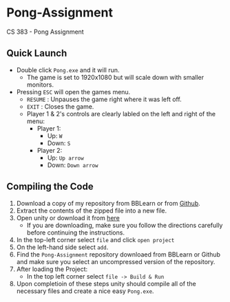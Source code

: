 # Pong-Assignment
CS 383 - Pong Assignment

## Quick Launch
- Double click `Pong.exe` and it will run. 
    - The game is set to 1920x1080 but will scale down with smaller monitors.
- Pressing `ESC` will open the games menu.
    - `RESUME` : Unpauses the game right where it was left off.
    - `EXIT` : Closes the game.
    - Player 1 & 2's controls are clearly labled on the left and right of the menu:
        - Player 1: 
            - Up: `W`
            - Down: `S`
        - Player 2:
            - Up: `Up arrow`
            - Down: `Down arrow`

## Compiling the Code
1. Download a copy of my repository from BBLearn or from [Github](https://github.com/nvassell/Pong-Assignment).
2. Extract the contents of the zipped file into a new file.
3. Open unity or download it from [here](https://store.unity.com/download-nuo)
    - If you are downloading, make sure you follow the directions carefully before continuing the instructions.
4. In the top-left corner select `file` and click `open project`
5. On the left-hand side select `add`.
6. Find the `Pong-Assignment` repository downloaed from BBLearn or Github and make sure you select an uncompressed version of the repository.
7. After loading the Project:  
    - In the top left corner select `file -> Build & Run`
8. Upon completioin of these steps unity should compile all of the necessary files and create a nice easy `Pong.exe`.

